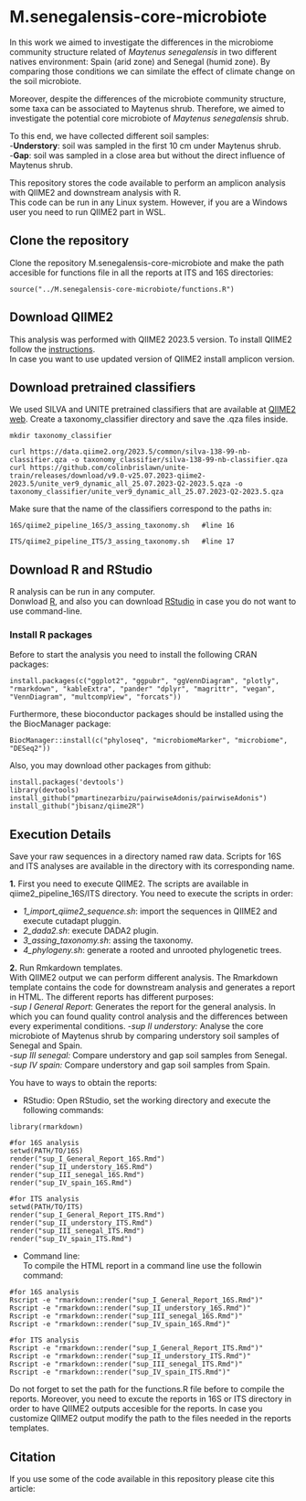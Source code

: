 # M.senegalensis-core-microbiote

In this work we aimed to investigate the differences in the microbiome community structure related of *Maytenus senegalensis* in two different natives environment: Spain (arid zone) and Senegal (humid zone). By comparing those conditions we can similate the effect of climate change on the soil microbiote.  

Moreover, despite the differences of the microbiote community structure, some taxa can be associated to Maytenus shrub. Therefore, we aimed to investigate the potential core microbiote of *Maytenus senegalensis* shrub.

To this end, we have collected different soil samples:  
-**Understory**: soil was sampled in the first 10 cm under Maytenus shrub.  
-**Gap**: soil was sampled in a close area but without the direct influence of Maytenus shrub.  


This repository stores the code available to perform an amplicon analysis with QIIME2 and downstream analysis with R.  
This code can be run in any Linux system. However, if you are a Windows user you need to run QIIME2 part in WSL.  

## Clone the repository  

Clone the repository M.senegalensis-core-microbiote and make the path accesible for functions file in all the reports at ITS and 16S directories:  

```{r }
source("../M.senegalensis-core-microbiote/functions.R")
``` 
  
## Download QIIME2  
This analysis was performed with QIIME2 2023.5 version. To install QIIME2 follow the [instructions](https://docs.qiime2.org/2023.5/install/index.html).  
In case you want to use updated version of QIIME2 install amplicon version.  
  
## Download pretrained classifiers  
We used SILVA and UNITE pretrained classifiers that are available at [QIIME2 web](https://docs.qiime2.org/2023.5/data-resources/). Create a taxonomy_classifier directory and save the .qza files inside. 
  
```{bash }
mkdir taxonomy_classifier

curl https://data.qiime2.org/2023.5/common/silva-138-99-nb-classifier.qza -o taxonomy_classifier/silva-138-99-nb-classifier.qza
curl https://github.com/colinbrislawn/unite-train/releases/download/v9.0-v25.07.2023-qiime2-2023.5/unite_ver9_dynamic_all_25.07.2023-Q2-2023.5.qza -o taxonomy_classifier/unite_ver9_dynamic_all_25.07.2023-Q2-2023.5.qza
```
  
Make sure that the name of the classifiers correspond to the paths in:
  
```{bash }
16S/qiime2_pipeline_16S/3_assing_taxonomy.sh   #line 16

ITS/qiime2_pipeline_ITS/3_assing_taxonomy.sh   #line 17
```

## Download R and RStudio  
R analysis can be run in any computer.  
Donwload [R](https://cran.r-project.org/bin/windows/base/), and also you can download [RStudio](https://posit.co/download/rstudio-desktop/) in case you do not want to use command-line.  
  
### Install R packages  
Before to start the analysis you need to install the following CRAN packages:  

```{r }
install.packages(c("ggplot2", "ggpubr", "ggVennDiagram", "plotly", "rmarkdown", "kableExtra", "pander" "dplyr", "magrittr", "vegan", "VennDiagram", "multcompView", "forcats"))
``` 
  
Furthermore, these bioconductor packages should be installed using the the BiocManager package:  

```{r }
BiocManager::install(c("phyloseq", "microbiomeMarker", "microbiome", "DESeq2"))
```
  
Also, you may download other packages from github:  
  
```{r }
install.packages('devtools')
library(devtools)
install_github("pmartinezarbizu/pairwiseAdonis/pairwiseAdonis")
install_github("jbisanz/qiime2R")
```

## Execution Details   

Save your raw sequences in a directory named raw data. Scripts for 16S and ITS analyses are available in the directory with its corresponding name.  

**1.** First you need to execute QIIME2. The scripts are available in qiime2_pipeline_16S/ITS directory. You need to execute the scripts in order:  
- *1_import_qiime2_sequence.sh*:  import the sequences in QIIME2 and execute cutadapt pluggin.  
- *2_dada2.sh*: execute DADA2 plugin.  
- *3_assing_taxonomy.sh*: assing the taxonomy.  
- *4_phylogeny.sh*: generate a rooted and unrooted phylogenetic trees.  
  
**2.** Run Rmkardown templates.  
With QIIME2 output we can perform different analysis. The Rmarkdown template contains the code for downstream analysis and generates a report in HTML. The different reports has different purposes:  
-*sup I General Report*: Generates the report for the general analysis. In which you can found quality control analysis and the differences between every experimental conditions.
-*sup II understory:* Analyse the core microbiote of Maytenus shrub by comparing understory soil samples of Senegal and Spain.  
-*sup III senegal:* Compare understory and gap soil samples from Senegal.  
-*sup IV spain:* Compare understory and gap soil samples from Spain.  
  
You have to ways to obtain the reports:   
- RStudio:
Open RStudio, set the working directory and execute the following commands:  
  
```{r}
library(rmarkdown)

#for 16S analysis
setwd(PATH/TO/16S)
render("sup_I_General_Report_16S.Rmd")
render("sup_II_understory_16S.Rmd")
render("sup_III_senegal_16S.Rmd")
render("sup_IV_spain_16S.Rmd")

#for ITS analysis
setwd(PATH/TO/ITS)
render("sup_I_General_Report_ITS.Rmd")
render("sup_II_understory_ITS.Rmd")
render("sup_III_senegal_ITS.Rmd")
render("sup_IV_spain_ITS.Rmd")
```

- Command line:  
To compile the HTML report in a command line use the followin command:

```{bash }
#for 16S analysis
Rscript -e "rmarkdown::render("sup_I_General_Report_16S.Rmd")"
Rscript -e "rmarkdown::render("sup_II_understory_16S.Rmd")"
Rscript -e "rmarkdown::render("sup_III_senegal_16S.Rmd")"
Rscript -e "rmarkdown::render("sup_IV_spain_16S.Rmd")"

#for ITS analysis
Rscript -e "rmarkdown::render("sup_I_General_Report_ITS.Rmd")"
Rscript -e "rmarkdown::render("sup_II_understory_ITS.Rmd")"
Rscript -e "rmarkdown::render("sup_III_senegal_ITS.Rmd")"
Rscript -e "rmarkdown::render("sup_IV_spain_ITS.Rmd")"
```

Do not forget to set the path for the functions.R file before to compile the reports. Moreover, you need to excute the reports in 16S or ITS directory in order to have QIIME2 outputs accesible for the reports. In case you customize QIIME2 output modify the path to the files needed in the reports templates.  
  
## Citation

If you use some of the code available in this repository please cite this article:

